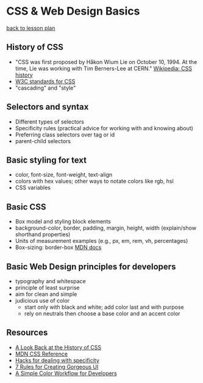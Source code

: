 # CSS & Web Design Basics

[back to lesson plan](lesson.md)

## History of CSS

- "CSS was first proposed by Håkon Wium Lie on October 10, 1994. At the time, Lie was working with Tim Berners-Lee at CERN." [Wikipedia: CSS history](https://en.m.wikipedia.org/wiki/Cascading_Style_Sheets#History)
- [W3C standards for CSS](https://www.w3.org/Style/CSS/)
- "cascading" and "style"

## Selectors and syntax

- Different types of selectors
- Specificity rules (practical advice for working with and knowing about)
- Preferring class selectors over tag or id
- parent-child selectors

## Basic styling for text

- color, font-size, font-weight, text-align
- colors with hex values; other ways to notate colors like rgb, hsl
- CSS variables

## Basic CSS

- Box model and styling block elements
- background-color, border, padding, margin, height, width (explain/show shorthand properties)
- Units of measurement examples (e.g., px, em, rem, vh, percentages)
- Box-sizing: border-box [MDN docs](https://developer.mozilla.org/en-US/docs/Web/CSS/box-sizing)

## Basic Web Design principles for developers

- typography and whitespace
- principle of least surprise
- aim for clean and simple
- judicious use of color
  - start only with black and white; add color last and with purpose
  - rely on neutrals then choose a base color and an accent color

## Resources

- [A Look Back at the History of CSS](https://css-tricks.com/look-back-history-css/)
- [MDN CSS Reference](https://developer.mozilla.org/en-US/docs/Web/CSS/Reference)
- [Hacks for dealing with specificity](https://csswizardry.com/2014/07/hacks-for-dealing-with-specificity/)
- [7 Rules for Creating Gorgeous UI](https://medium.com/@erikdkennedy/7-rules-for-creating-gorgeous-ui-part-1-559d4e805cda)
- [A Simple Color Workflow for Developers](https://www.designacademy.io/a-simple-colour-workflow-for-web-developers/)
